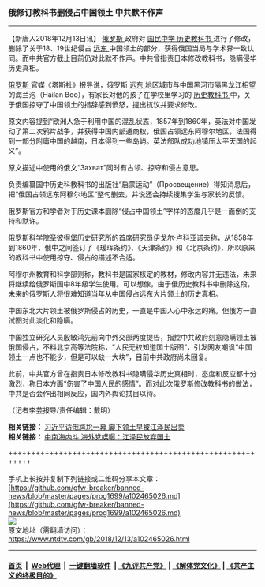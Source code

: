 ### 俄修订教科书删侵占中国领土 中共默不作声
------------------------

<div class="post_content">
 <p>
  【新唐人2018年12月13日讯】
  <a href="https://www.ntdtv.com/gb/俄罗斯.htm">
   俄罗斯
  </a>
  政府对
  <a href="https://www.ntdtv.com/gb/国民中学.htm">
   国民中学
  </a>
  <a href="https://www.ntdtv.com/gb/历史教科书.htm">
   历史教科书
  </a>
  进行了修改，删除了关于18、19世纪侵占
  <a href="https://www.ntdtv.com/gb/远东.htm">
   远东
  </a>
  中国领土的部分，获得俄国当局与学术界一致认同。而中共官方截止目前仍对此默不作声。中共曾指责日本修改教科书，隐瞒侵华历史真相。
 </p>
 <p>
  <a href="https://www.ntdtv.com/gb/俄罗斯.htm">
   俄罗斯
  </a>
  官媒《塔斯社》报导说，俄罗斯
  <a href="https://www.ntdtv.com/gb/远东.htm">
   远东
  </a>
  地区城市与中国黑河市隔黑龙江相望的海兰泡（Hailan Boo），有家长对他的孩子在学校里学习的
  <a href="https://www.ntdtv.com/gb/历史教科书.htm">
   历史教科书
  </a>
  中，关于俄国掠夺了中国领土的措辞感到愤怒，提出抗议并要求修改。
 </p>
 <p>
  原文内容提到“欧洲人急于利用中国的混乱状态，1857年到1860年，英法对中国发动了第二次鸦片战争，并获得中国内部通商权，俄国占领远东阿穆尔地区，法国得到一部分附庸中国的越南，日本得到一些岛屿。英法部队成功地镇压太平天国的起义”。
 </p>
 <p>
  原文描述中使用的俄文“Захват”同时有占领、掠夺和侵占意思。
 </p>
 <p>
  负责编纂国中历史科教科书的出版社“启蒙运动”（Просвещение）得知消息后，把“俄国占领远东阿穆尔地区”整句删去，并说还会持续搜集学生与家长的反馈。
 </p>
 <p>
  俄罗斯官方和学者对于历史课本删除“侵占中国领土”字样的态度几乎是一面倒的支持和默许。
 </p>
 <p>
  俄罗斯科学院圣彼得堡历史研究所的首席研究员伊戈尔·卢科亚诺夫称，从1858年到1860年，俄中之间签订了《瑷珲条约》、《天津条约》和《北京条约》，所以原来的教科书中使用掠夺、侵占的描述不合适。
 </p>
 <p>
  阿穆尔州教育和科学部则称，教科书是国家核定的教材，修改内容并无违法，未来将继续给俄罗斯国中8年级学生使用。可以想像，由于俄历史教科书中删除这段，未来的俄罗斯人将很难知道当年从中国侵占远东大片领土的历史真相。
 </p>
 <p>
  中国东北大片领土被俄罗斯侵占的历史，一直是中国人心中永远的痛。但俄方一直试图对此淡化和隐瞒。
 </p>
 <p>
  中国独立研究人员殷敏鸿先前向中外交部两度提告，指控中共政府刻意隐瞒领土被俄国侵占，不料北京高等法院称，“人民无权知道国土版图”，引发网友嘲讽“中国领土一点也不能少，但是可以缺一大块”，目前中共政府尚未回复。
 </p>
 <p>
  此前，中共官方曾在指责日本修改教科书隐瞒侵华历史真相时，态度和反应都十分激烈，称日本方面“伤害了中国人民的感情”。而对此次俄罗斯修改教科书的做法，中共是否会作出相同反应，国内外舆论拭目以待。
 </p>
 <p>
  （记者李芸报导/责任编辑：戴明）
 </p>
 <p>
  <strong>
   相关链接：
  </strong>
  <a href="https://www.ntdtv.com/gb/2018/09/13/a1391226.html">
   习近平访俄尴尬一幕 脚下领土早被江泽民出卖
  </a>
  <br>
   <strong>
    相关链接：
   </strong>
   <a href="http://ca.ntdtv.com/xtr/b5/2018/11/11/a1398880.html">
    中南海内斗 海外党媒曝：江泽民放弃国土
   </a>
  </br>
 </p>
 <div class="single_ad">
 </div>
</div>

+++++++++++++++++++++++++++++++++++++++++++++++++++++++++++<br/><br/>
手机上长按并复制下列链接或二维码分享本文章：<br/>
[https://github.com/gfw-breaker/banned-news/blob/master/pages/prog1699/a102465026.md](https://github.com/gfw-breaker/banned-news/blob/master/pages/prog1699/a102465026.md)<br/>
[<img src='https://github.com/gfw-breaker/banned-news/blob/master/pages/prog1699/a102465026.md.png'/>](https://github.com/gfw-breaker/banned-news/blob/master/pages/prog1699/a102465026.md)<br/>
原文地址（需翻墙访问）：https://www.ntdtv.com/gb/2018/12/13/a102465026.html


------------------------
#### [首页](https://github.com/gfw-breaker/banned-news/blob/master/README.md) &nbsp;|&nbsp; [Web代理](https://github.com/labour-camp/helloworld) &nbsp;|&nbsp; [一键翻墙软件](https://github.com/gfw-breaker/nogfw/blob/master/README.md) &nbsp;| [《九评共产党》](https://github.com/gfw-breaker/9ping.md/blob/master/README.md#九评之一评共产党是什么) | [《解体党文化》](https://github.com/gfw-breaker/jtdwh.md/blob/master/README.md) | [《共产主义的终极目的》](https://github.com/gfw-breaker/gczydzjmd.md/blob/master/README.md)

